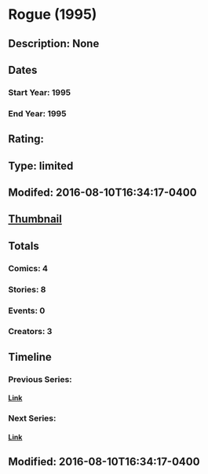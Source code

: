 # Rogue (1995)
## Description: None
## Dates
### Start Year: 1995
### End Year: 1995
## Rating: 
## Type: limited
## Modifed: 2016-08-10T16:34:17-0400
## [Thumbnail](http://i.annihil.us/u/prod/marvel/i/mg/5/d0/57ab8e0315d03.jpg)
## Totals
### Comics: 4
### Stories: 8
### Events: 0
### Creators: 3
## Timeline
### Previous Series: 
#### [Link]()
### Next Series: 
#### [Link]()
## Modified: 2016-08-10T16:34:17-0400